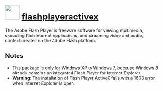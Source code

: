 ﻿# <img src="https://cdn.jsdelivr.net/gh/chocolatey/chocolatey-coreteampackages@edba4a5849ff756e767cba86641bea97ff5721fe/icons/flashplayer.png" width="48" height="48"/> [flashplayeractivex](https://chocolatey.org/packages/flashplayeractivex)


The Adobe Flash Player is freeware software for viewing multimedia, executing Rich Internet Applications, and streaming video and audio, content created on the Adobe Flash platform.

## Notes

- This package is only for Windows XP to Windows 7, because Windows 8 already contains an integrated Flash Player for Internet Explorer.
- **Warning**: The installation of Flash Player ActiveX fails with a 1603 error when Internet Explorer is open.

